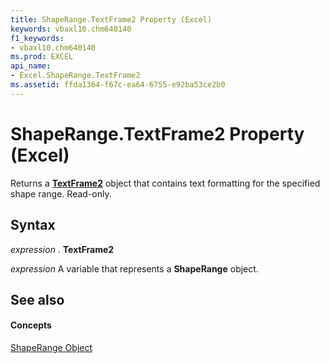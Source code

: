 ```yaml
---
title: ShapeRange.TextFrame2 Property (Excel)
keywords: vbaxl10.chm640140
f1_keywords:
- vbaxl10.chm640140
ms.prod: EXCEL
api_name:
- Excel.ShapeRange.TextFrame2
ms.assetid: ffda1364-f67c-ea64-6755-e92ba53ce2b0
---
```



# ShapeRange.TextFrame2 Property (Excel)

Returns a  **[TextFrame2](textframe2-object-excel.md)** object that contains text formatting for the specified shape range. Read-only.


## Syntax

 _expression_ . **TextFrame2**

 _expression_ A variable that represents a **ShapeRange** object.


## See also


#### Concepts


[ShapeRange Object](shaperange-object-excel.md)

